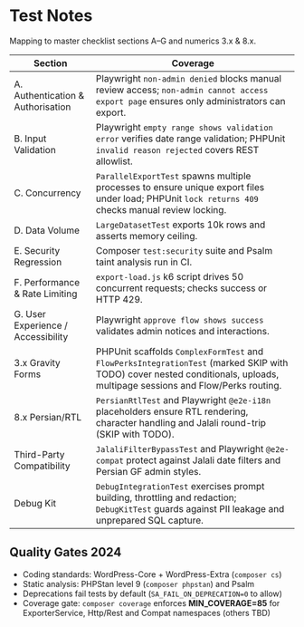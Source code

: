 # Test Notes

Mapping to master checklist sections A–G and numerics 3.x & 8.x.

| Section | Coverage |
| ------- | -------- |
| A. Authentication & Authorisation | Playwright `non-admin denied` blocks manual review access; `non-admin cannot access export page` ensures only administrators can export. |
| B. Input Validation | Playwright `empty range shows validation error` verifies date range validation; PHPUnit `invalid reason rejected` covers REST allowlist. |
| C. Concurrency | `ParallelExportTest` spawns multiple processes to ensure unique export files under load; PHPUnit `lock returns 409` checks manual review locking. |
| D. Data Volume | `LargeDatasetTest` exports 10k rows and asserts memory ceiling. |
| E. Security Regression | Composer `test:security` suite and Psalm taint analysis run in CI. |
| F. Performance & Rate Limiting | `export-load.js` k6 script drives 50 concurrent requests; checks success or HTTP 429. |
| G. User Experience / Accessibility | Playwright `approve flow shows success` validates admin notices and interactions. |
| 3.x Gravity Forms | PHPUnit scaffolds `ComplexFormTest` and `FlowPerksIntegrationTest` (marked SKIP with TODO) cover nested conditionals, uploads, multipage sessions and Flow/Perks routing. |
| 8.x Persian/RTL | `PersianRtlTest` and Playwright `@e2e-i18n` placeholders ensure RTL rendering, character handling and Jalali round-trip (SKIP with TODO). |
| Third-Party Compatibility | `JalaliFilterBypassTest` and Playwright `@e2e-compat` protect against Jalali date filters and Persian GF admin styles. |
| Debug Kit | `DebugIntegrationTest` exercises prompt building, throttling and redaction; `DebugKitTest` guards against PII leakage and unprepared SQL capture. |

## Quality Gates 2024

- Coding standards: WordPress-Core + WordPress-Extra (`composer cs`)
- Static analysis: PHPStan level 9 (`composer phpstan`) and Psalm
- Deprecations fail tests by default (`SA_FAIL_ON_DEPRECATION=0` to allow)
- Coverage gate: `composer coverage` enforces **MIN_COVERAGE=85** for ExporterService, Http/Rest and Compat namespaces (others TBD)
